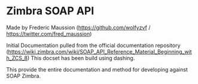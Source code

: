Zimbra SOAP API
=======================
Made by Frederic Maussion (https://github.com/wolfyzvf / https://twitter.com/fred_maussion)

Initial Documentation pulled from the official documentation repository (https://wiki.zimbra.com/wiki/SOAP_API_Reference_Material_Beginning_with_ZCS_8)
This docset has been build using dashing.

This provide the entire documentation and method for developing against SOAP Zimbra.
